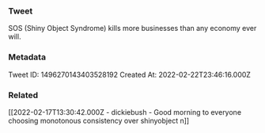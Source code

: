 ### Tweet
SOS (Shiny Object Syndrome) kills more businesses than any economy ever will.

### Metadata
Tweet ID: 1496270143403528192
Created At: 2022-02-22T23:46:16.000Z

### Related
[[2022-02-17T13:30:42.000Z - dickiebush - Good morning to everyone choosing monotonous consistency over shinyobject n]]

